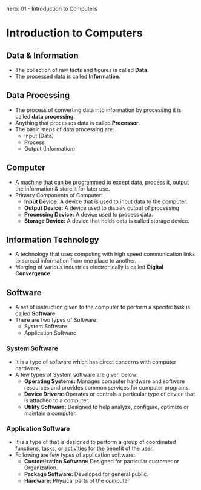 hero: 01 - Introduction to Computers

# Introduction to Computers
## Data & Information
* The collection of raw facts and figures is called **Data**.
* The processed data is called **Information**.

## Data Processing
* The process of converting data into information by processing it is called **data processing**.
* Anything that processes data is called **Processor**.
* The basic steps of data processing are:
    * Input (Data)
    * Process
    * Output (Information)

## Computer
* A machine that can be programmed to except data, process it, output the information & store it for later use.
* Primary Components of Computer:
    * **Input Device:** A device that is used to input data to the computer.
    * **Output Device:** A device used to display output of processing
    * **Processing Device:** A device used to process data.
    * **Storage Device:** A device that holds data is called storage device.

## Information Technology
* A technology that uses computing with high speed communication links to spread information from one place to another.
* Merging of various industries electronically is called **Digital Convergence**.

## Software
* A set of instruction given to the computer to perform a specific task is called **Software**.
* There are two types of Software:
    * System Software
    * Application Software

### System Software
* It is a type of software which has direct concerns with computer hardware.
* A few types of System software are given below:
    * **Operating Systems:** Manages computer hardware and software resources and provides common services for computer programs.
    * **Device Drivers:** Operates or controls a particular type of device that is attached to a computer.
    * **Utility Software:** Designed to help analyze, configure, optimize or maintain a computer.

### Application Software
* It is a type of that is designed to perform a group of coordinated functions, tasks, or activities for the benefit of the user.
* Following are few types of application software:
    * **Customization Software:** Designed for particular customer or Organization.
    * **Package Software:** Developed for general public.
    * **Hardware:** Physical parts of the computer
